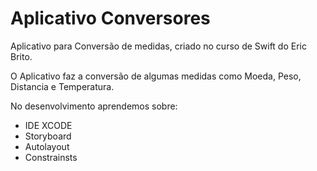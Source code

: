 # Aplicativo Conversores
Aplicativo para Conversão de medidas, criado no curso de Swift do Eric Brito.

O Aplicativo faz a conversão de algumas medidas como Moeda, Peso, Distancia e Temperatura.

No desenvolvimento aprendemos sobre:
* IDE XCODE
* Storyboard
* Autolayout
* Constrainsts
